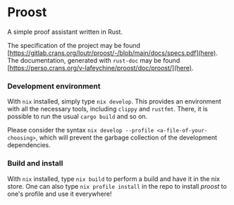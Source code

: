 # Proost

A simple proof assistant written in Rust.

The specification of the project may be found
[https://gitlab.crans.org/loutr/proost/-/blob/main/docs/specs.pdf](here).
The documentation, generated with `rust-doc` may be found
[https://perso.crans.org/v-lafeychine/proost/doc/proost/](here).


### Development environment
With `nix` installed, simply type `nix develop`. This provides an environment
with all the necessary tools, including `clippy` and `rustfmt`. There, it is
possible to run the usual `cargo build` and so on.

Please consider the syntax `nix develop --profile <a-file-of-your-choosing>`, which
will prevent the garbage collection of the development dependencies.


### Build and install
With `nix` installed, type `nix build` to perform a build and have it in the nix
store. One can also type `nix profile install` in the repo to install *proost*
to one's profile and use it everywhere!
